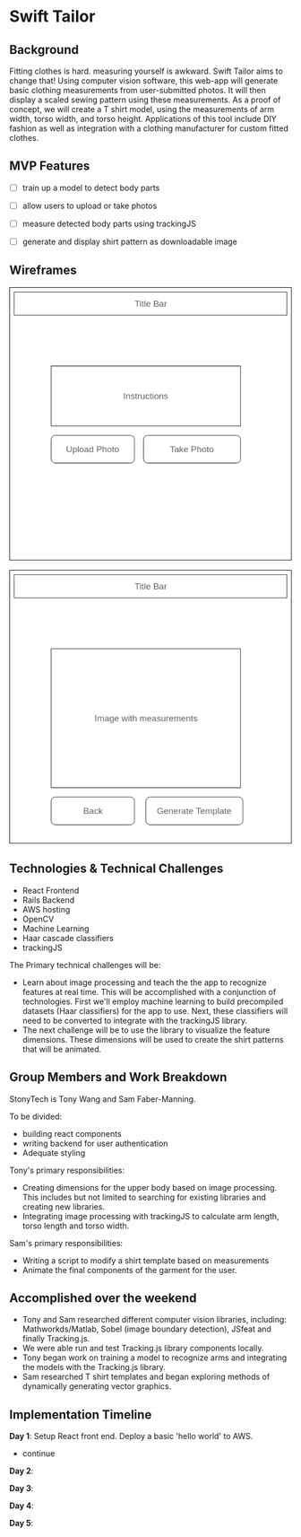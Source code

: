 # Swift Tailor

## Background

Fitting clothes is hard. measuring yourself is awkward. Swift Tailor aims to change that! Using computer vision software, this web-app will generate basic clothing measurements from user-submitted photos. It will then display a scaled sewing pattern using these measurements. As a proof of concept, we will create a T shirt model, using the measurements of arm width, torso width, and torso height.
Applications of this tool include DIY fashion as well as integration with a clothing manufacturer for custom fitted clothes.

## MVP Features

- [ ] train up a model to detect body parts
- [ ] allow users to upload or take photos
- [ ] measure detected body parts using trackingJS
- [ ] generate and display shirt pattern as downloadable image


## Wireframes

![wireframe1](docs/wireframes/wireframe1.png)

![wireframe2](docs/wireframes/wireframe2.png)


## Technologies & Technical Challenges
  - React Frontend
  - Rails Backend
  - AWS hosting
  - OpenCV
  - Machine Learning
  - Haar cascade classifiers
  - trackingJS

  The Primary technical challenges will be:
  - Learn about image processing and teach the the app to recognize features at real time. This will be accomplished with a conjunction of technologies.  First we'll employ machine learning to build precompiled datasets (Haar classifiers) for the app to use.  Next, these classifiers will need to be converted to integrate with the trackingJS library.
  -  The next challenge will be to use the library to visualize the feature dimensions. These dimensions will be used to create the shirt patterns that will be animated.

## Group Members and Work Breakdown
StonyTech is Tony Wang and Sam Faber-Manning.

To be divided:
  - building react components
  - writing backend for user authentication
  - Adequate styling

Tony's primary responsibilities:
  - Creating dimensions for the upper body based on image processing.  This includes but not limited to searching for existing libraries and creating new libraries.
  - Integrating image processing with trackingJS to calculate arm length, torso length and torso width.

Sam's primary responsibilities:
  - Writing a script to modify a shirt template based on measurements
  - Animate the final components of the garment for the user.

## Accomplished over the weekend
  - Tony and Sam researched different computer vision libraries, including: Mathworkds/Matlab, Sobel (image boundary detection), JSfeat and finally Tracking.js.
  - We were able run and test Tracking.js library components locally.
  - Tony began work on training a model to recognize arms and integrating the models with the Tracking.js library.
  - Sam researched T shirt templates and began exploring methods of dynamically generating vector graphics.

## Implementation Timeline

**Day 1**: Setup React front end. Deploy a basic 'hello world' to AWS.
  - continue

**Day 2**:

**Day 3**:

**Day 4**:

**Day 5**:
